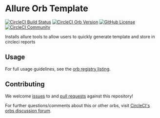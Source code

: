 # Allure Orb Template


[![CircleCI Build Status](https://circleci.com/gh/pgvishnuram/circleci-allure.svg?style=shield "CircleCI Build Status")](https://circleci.com/gh/pgvishnuram/allure) [![CircleCI Orb Version](https://badges.circleci.com/orbs/pgvishnuram/allure.svg)](https://circleci.com/developer/orbs/orb/pgvishnuram/allure) [![GitHub License](https://img.shields.io/badge/license-MIT-lightgrey.svg)](https://raw.githubusercontent.com/pgvishnuram/circleci-allure/master/LICENSE) [![CircleCI Community](https://img.shields.io/badge/community-CircleCI%20Discuss-343434.svg)](https://discuss.circleci.com/c/ecosystem/orbs)


Installs allure tools to allow users to quickly generate template and store in circleci reports 

## Usage

For full usage guidelines, see the [orb registry listing](http://circleci.com/orbs/registry/orb/pgvishnuram/allure).

## Contributing

We welcome [issues](https://github.com/pgvishnuram/circleci-allure/issues) to and [pull requests](https://github.com/pgvishnuram/circleci-allure/pulls) against this repository!

For further questions/comments about this or other orbs, visit [CircleCI's orbs discussion forum](https://discuss.circleci.com/c/ecosystem/orbs).
